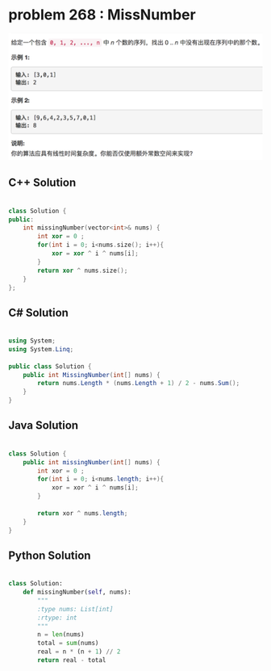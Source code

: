 
# problem 268 : MissNumber

<img src="https://github.com/Peefy/PeefyLeetCode/blob/master/doc/201-300/268.MissNumber/problem.png"/>

## C++ Solution

```c++

class Solution {
public:
    int missingNumber(vector<int>& nums) {
        int xor = 0 ;
        for(int i = 0; i<nums.size(); i++){
            xor = xor ^ i ^ nums[i];
        }
        return xor ^ nums.size();
    }
};

```

## C# Solution

```csharp

using System;
using System.Linq;

public class Solution {
    public int MissingNumber(int[] nums) {
        return nums.Length * (nums.Length + 1) / 2 - nums.Sum();
    }
}

```

## Java Solution

```java

class Solution {
    public int missingNumber(int[] nums) {
        int xor = 0 ;
        for(int i = 0; i<nums.length; i++){
            xor = xor ^ i ^ nums[i];
        }
        
        return xor ^ nums.length;
    }
}


```

## Python Solution

```python

class Solution:
    def missingNumber(self, nums):
        """
        :type nums: List[int]
        :rtype: int
        """
        n = len(nums)
        total = sum(nums)
        real = n * (n + 1) // 2
        return real - total

```





